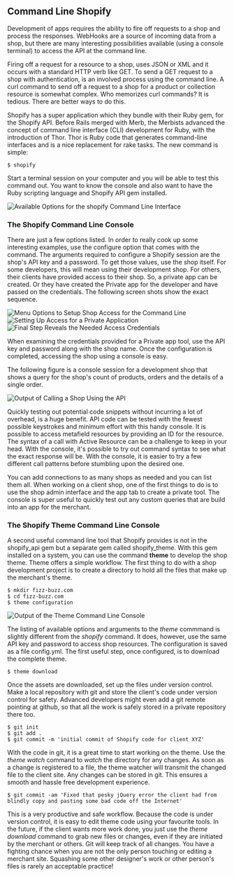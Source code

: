## Command Line Shopify ##

Development of apps requires the ability to fire off requests to a shop and process the responses. WebHooks are a source of incoming data from a shop, but there are many interesting possibilities available (using a console terminal) to access the API at the command line. 

Firing off a request for a resource to a shop, uses JSON or XML and it occurs with a standard HTTP verb like GET. To send a GET request to a shop with authentication, is an involved process using the command line. A curl command to send off a request to a shop for a product or collection resource is somewhat complex. Who memorizes curl commands? It is tedious. There are better ways to do this. 

Shopify has a super application which they bundle with their Ruby gem, for the Shopify API. Before Rails merged with Merb, the Merbists advanced the concept of command line interface (CLI) development for Ruby, with the introduction of Thor. Thor is Ruby code that generates command-line interfaces and is a nice replacement for rake tasks. The new command is simple:

    $ shopify

Start a terminal session on your computer and you will be able to test this command out. You want to know the console and also want to have the Ruby scripting language and Shopify API gem installed.

<div class="figure">
  <img src="../images/CLI2.png" alt="Available Options for the shopify Command Line Interface" />
</div>

### The Shopify Command Line Console

There are just a few options listed. In order to really cook up some interesting examples, use the configure option that comes with the command. The arguments required to configure a Shopify session are the shop's API key and a password. To get those values, use the shop itself. For some developers, this will mean using their development shop. For others, their clients have provided access to their shop. So, a private app can be created. Or they have created the Private app for the developer and have passed on the credentials. The following screen shots show the exact sequence.

<div class="figure">
  <img src="../images/Manage%20Apps2.png" alt="Menu Options to Setup Shop Access for the Command Line" />
</div>


<div class="figure">
  <img src="../images/Private%20Application2.png" alt="Setting Up Access for a Private Application" />
</div>


<div class="figure">
  <img src="../images/Private%20App.png" alt="Final Step Reveals the Needed Access Credentials" />
</div>


When examining the credentials provided for a Private app tool, use the API key and password along with the shop name. Once the configuration is completed, accessing the shop using a console is easy. 

The following figure is a console session for a development shop that shows a query for the shop's count of products, orders and the details of a single order.

<div class="figure">
  <img src="../images/shopify_console.png" alt="Output of Calling a Shop Using the API" />
</div>


Quickly testing out potential code snippets without incurring a lot of overhead, is a huge benefit. API code can be tested with the fewest possible keystrokes and minimum effort with this handy console. It is possible to access metafield resources by providing an ID for the resource. The syntax of a call with Active Resource can be a challenge to keep in your head. With the console, it's possible to try out command syntax to see what the exact response will be. With the console, it is easier to try a few different call patterns before stumbling upon the desired one.

You can add connections to as many shops as needed and you can list them all. When working on a client shop, one of the first things to do is to use the shop admin interface and the app tab to create a private tool. The console is super useful to quickly test out any custom queries that are build into an app for the merchant. 

### The Shopify Theme Command Line Console

A second useful command line tool that Shopify provides is not in the shopify\_api gem but a separate gem called shopify\_theme. With this gem installed on a system, you can use the command **theme** to develop the shop theme. Theme offers a simple workflow. The first thing to do with a shop development project is to create a directory to hold all the files that make up the merchant's theme.

    $ mkdir fizz-buzz.com
    $ cd fizz-buzz.com
    $ theme configuration


<div class="figure">
  <img src="../images/theme%20console2.png" alt="Output of the Theme Command Line Console" />
</div>
    
The listing of available options and arguments to the *theme* commmand is slightly different from the *shopify* command. It does, however, use the same API key and password to access shop resources. The configuration is saved as a file config.yml. The first useful step, once configured, is to download the complete theme. 

    $ theme download
   
Once the assets are downloaded, set up the files under version control. Make a local repository with git and store the client's code under version control for safety. Advanced developers might even add a git remote pointing at github, so that all the work is safely stored in a private repository there too. 

    $ git init
    $ git add .
    $ git commit -m 'initial commit of Shopify code for client XYZ'
    
With the code in git, it is a great time to start working on the theme. Use the *theme watch* command to _watch_ the directory for any changes. As soon as a change is registered to a file, the theme watcher will transmit the changed file to the client site. Any changes can be stored in git. This ensures a smooth and hassle free development experience.

    $ git commit -am 'Fixed that pesky jQuery error the client had from blindly copy and pasting some bad code off the Internet'
    
This is a very productive and safe workflow. Because the code is under version control, it is easy to edit theme code using your favourite tools. In the future, if the client wants more work done, you just use the _theme download_ command to grab new files or changes, even if they are initiated by the merchant or others. Git will keep track of all changes. You have a fighting chance when you are not the only person touching or editing a merchant site. Squashing some other designer's work or other person's files is rarely an acceptable practice!
 
